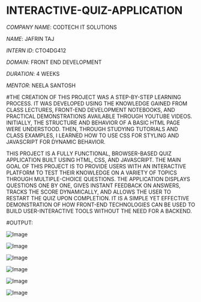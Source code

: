 # INTERACTIVE-QUIZ-APPLICATION

*COMPANY NAME*: CODTECH IT SOLUTIONS

*NAME*: JAFRIN TAJ

*INTERN ID*: CTO4DG412

*DOMAIN*: FRONT END DEVELOPMENT

*DURATION*: 4 WEEKS

*MENTOR*: NEELA SANTOSH

#THE CREATION OF THIS PROJECT WAS A STEP-BY-STEP LEARNING PROCESS. IT WAS DEVELOPED USING THE KNOWLEDGE GAINED FROM CLASS LECTURES, FRONT-END DEVELOPMENT NOTEBOOKS, AND PRACTICAL DEMONSTRATIONS AVAILABLE THROUGH YOUTUBE VIDEOS. INITIALLY, THE STRUCTURE AND BEHAVIOR OF A BASIC HTML PAGE WERE UNDERSTOOD. THEN, THROUGH STUDYING TUTORIALS AND CLASS EXAMPLES, I LEARNED HOW TO USE CSS FOR STYLING AND JAVASCRIPT FOR DYNAMIC BEHAVIOR.

THIS PROJECT IS A FULLY FUNCTIONAL, BROWSER-BASED QUIZ APPLICATION BUILT USING HTML, CSS, AND JAVASCRIPT. THE MAIN GOAL OF THIS PROJECT IS TO PROVIDE USERS WITH AN INTERACTIVE PLATFORM TO TEST THEIR KNOWLEDGE ON A VARIETY OF TOPICS THROUGH MULTIPLE-CHOICE QUESTIONS. THE APPLICATION DISPLAYS QUESTIONS ONE BY ONE, GIVES INSTANT FEEDBACK ON ANSWERS, TRACKS THE SCORE DYNAMICALLY, AND ALLOWS THE USER TO RESTART THE QUIZ UPON COMPLETION. IT IS A SIMPLE YET EFFECTIVE DEMONSTRATION OF HOW FRONT-END TECHNOLOGIES CAN BE USED TO BUILD USER-INTERACTIVE TOOLS WITHOUT THE NEED FOR A BACKEND.

#OUTPUT:

![Image](https://github.com/user-attachments/assets/1184d419-a648-4feb-93fd-8a2b40d8d80a)

![Image](https://github.com/user-attachments/assets/9b80351b-cc7e-4746-ab3d-b5539fc67901)

![Image](https://github.com/user-attachments/assets/0d494801-c2c9-492b-b90e-375b90bef3d2)

![Image](https://github.com/user-attachments/assets/5dfb5540-c943-4d40-826f-49e20f0ea279)

![Image](https://github.com/user-attachments/assets/64096f16-1ed3-4612-9d43-f5771cc5abd2)

![Image](https://github.com/user-attachments/assets/96fe34eb-7a27-428f-96e1-da2877e3af9c)
